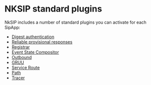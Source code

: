 NKSIP standard plugins
==============================

NkSIP includes a number of standard plugins you can activate for each SipApp:

- [Digest authentication](digest_authentication.md)
- [Reliable provisional responses](reliable_provisional_responses.md)
- [Registrar](registrar.md)
- [Event State Compositor](event_state_compositor.md)
- [Outbound](outbound.md)
- [GRUU](gruu.md)
- [Service Route](service_route.md)
- [Path](path.md)
- [Tracer](tracer.md)
    